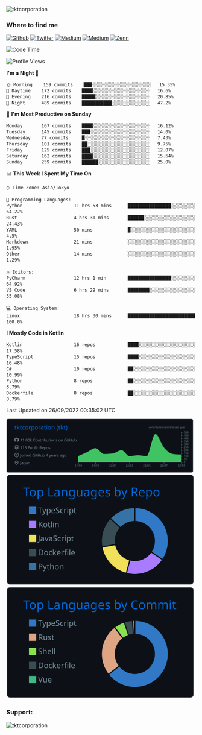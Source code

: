 <p align="left"> <img src="https://komarev.com/ghpvc/?username=tktcorporation&label=Profile%20views&color=0e75b6&style=flat" alt="tktcorporation" /> </p>

<h3>Where to find me</h3>
<p>
<a href="https://github.com/tktcorporation" target="_blank"><img alt="Github" src="https://img.shields.io/badge/GitHub-%2312100E.svg?&style=for-the-badge&logo=Github&logoColor=white" /></a>
<a href="https://twitter.com/tktcorporation" target="_blank"><img alt="Twitter" src="https://img.shields.io/badge/twitter-%231DA1F2.svg?&style=for-the-badge&logo=twitter&logoColor=white" /></a>
<a href="https://www.linkedin.com/in/tktcorporation" target="_blank"><img alt="Medium" src="https://img.shields.io/badge/linkdin-0a66c2.svg?&style=for-the-badge&logo=linkedin&logoColor=white" /></a>
<a href="https://qiita.com/tktcorporation" target="_blank"><img alt="Medium" src="https://img.shields.io/badge/qiita-55C500.svg?&style=for-the-badge&logo=qiita&logoColor=white" /></a>
<a href="https://zenn.dev/tktcorporation" target="_blank"><img alt="Zenn" src="https://img.shields.io/badge/Zenn-3EA8FF.svg?&style=for-the-badge&logo=Zenn&logoColor=white" /></a>
</p>
  
<!--START_SECTION:waka-->
![Code Time](http://img.shields.io/badge/Code%20Time-559%20hrs%2032%20mins-blue)

![Profile Views](http://img.shields.io/badge/Profile%20Views-1-blue)

**I'm a Night 🦉** 

```text
🌞 Morning    159 commits    ███░░░░░░░░░░░░░░░░░░░░░░   15.35% 
🌆 Daytime    172 commits    ████░░░░░░░░░░░░░░░░░░░░░   16.6% 
🌃 Evening    216 commits    █████░░░░░░░░░░░░░░░░░░░░   20.85% 
🌙 Night      489 commits    ███████████░░░░░░░░░░░░░░   47.2%

```
📅 **I'm Most Productive on Sunday** 

```text
Monday       167 commits    ████░░░░░░░░░░░░░░░░░░░░░   16.12% 
Tuesday      145 commits    ███░░░░░░░░░░░░░░░░░░░░░░   14.0% 
Wednesday    77 commits     █░░░░░░░░░░░░░░░░░░░░░░░░   7.43% 
Thursday     101 commits    ██░░░░░░░░░░░░░░░░░░░░░░░   9.75% 
Friday       125 commits    ███░░░░░░░░░░░░░░░░░░░░░░   12.07% 
Saturday     162 commits    ████░░░░░░░░░░░░░░░░░░░░░   15.64% 
Sunday       259 commits    ██████░░░░░░░░░░░░░░░░░░░   25.0%

```


📊 **This Week I Spent My Time On** 

```text
⌚︎ Time Zone: Asia/Tokyo

💬 Programming Languages: 
Python                   11 hrs 53 mins      ████████████████░░░░░░░░░   64.22% 
Rust                     4 hrs 31 mins       ██████░░░░░░░░░░░░░░░░░░░   24.43% 
YAML                     50 mins             █░░░░░░░░░░░░░░░░░░░░░░░░   4.5% 
Markdown                 21 mins             ░░░░░░░░░░░░░░░░░░░░░░░░░   1.95% 
Other                    14 mins             ░░░░░░░░░░░░░░░░░░░░░░░░░   1.29%

🔥 Editors: 
PyCharm                  12 hrs 1 min        ████████████████░░░░░░░░░   64.92% 
VS Code                  6 hrs 29 mins       ████████░░░░░░░░░░░░░░░░░   35.08%

💻 Operating System: 
Linux                    18 hrs 30 mins      █████████████████████████   100.0%

```

**I Mostly Code in Kotlin** 

```text
Kotlin                   16 repos            ████░░░░░░░░░░░░░░░░░░░░░   17.58% 
TypeScript               15 repos            ████░░░░░░░░░░░░░░░░░░░░░   16.48% 
C#                       10 repos            ██░░░░░░░░░░░░░░░░░░░░░░░   10.99% 
Python                   8 repos             ██░░░░░░░░░░░░░░░░░░░░░░░   8.79% 
Dockerfile               8 repos             ██░░░░░░░░░░░░░░░░░░░░░░░   8.79%

```



 Last Updated on 26/09/2022 00:35:02 UTC
<!--END_SECTION:waka-->

[![](https://raw.githubusercontent.com/tktcorporation/tktcorporation/master/profile-summary-card-output/github_dark/0-profile-details.svg)](https://github.com/vn7n24fzkq/github-profile-summary-cards)
[![](https://raw.githubusercontent.com/tktcorporation/tktcorporation/master/profile-summary-card-output/github_dark/1-repos-per-language.svg)](https://github.com/vn7n24fzkq/github-profile-summary-cards) [![](https://raw.githubusercontent.com/tktcorporation/tktcorporation/master/profile-summary-card-output/github_dark/2-most-commit-language.svg)](https://github.com/vn7n24fzkq/github-profile-summary-cards)

<h3 align="left">Support:</h3>
<p><a href="https://www.buymeacoffee.com/tktcorporation"> <img align="left" src="https://cdn.buymeacoffee.com/buttons/v2/default-yellow.png" height="50" width="210" alt="tktcorporation" /></a></p><br><br>
